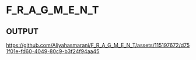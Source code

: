 # F_R_A_G_M_E_N_T

## OUTPUT

https://github.com/Aliyahasmarani/F_R_A_G_M_E_N_T/assets/115197672/d751f01e-fd60-4049-80c9-b3f24f94aa45

